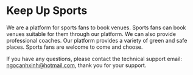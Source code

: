 # Keep Up Sports

We are a platform for sports fans to book venues. Sports fans can book venues suitable for them through our platform. We can also provide professional coaches. Our platform provides a variety of green and safe places. Sports fans are welcome to come and choose.

If you have any questions, please contact the technical support email: ngocanhxinh@hotmail.com, thank you for your support.
